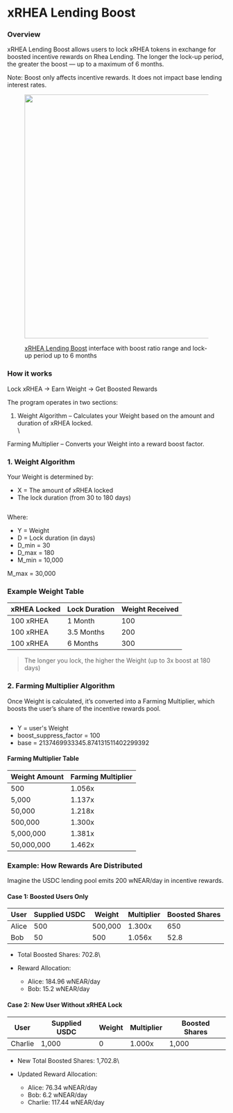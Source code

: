 # xRHEA Lending Boost

### Overview

xRHEA Lending Boost allows users to lock xRHEA tokens in exchange for boosted incentive rewards on Rhea Lending. The longer the lock-up period, the greater the boost — up to a maximum of 6 months.

Note: Boost only affects incentive rewards. It does not impact base lending interest rates.

<figure><img src="../../.gitbook/assets/Screenshot 2025-08-05 at 9.08.41 PM.png" alt="" width="563"><figcaption><p> <a href="https://t.co/Bk0wJfmeZ8">xRHEA Lending Boost</a> interface with boost ratio range and lock-up period up to 6 months</p></figcaption></figure>

### How it works

Lock xRHEA → Earn Weight → Get Boosted Rewards

The program operates in two sections:

1. Weight Algorithm – Calculates your Weight based on the amount and duration of xRHEA locked.\
   \


Farming Multiplier – Converts your Weight into a reward boost factor.



### 1. Weight Algorithm

Your Weight is determined by:

* X = The amount of xRHEA locked
* The lock duration (from 30 to 180 days)

<figure><img src="https://lh7-rt.googleusercontent.com/docsz/AD_4nXcK-zvUam_7OLgZSrZecUvTX29tv-8DFbtOY6-QNkVTB5c8GnGMUsgEs3-E2AuqxlkqffiIBH3xSXW0bhyElyJp3ysTbblAI57GFpYB0r4wmIs3eBngR-4OPKkf1v16e2PwZXFgjw?key=eHiEe45NobqJ6LiYnRuSDg" alt=""><figcaption></figcaption></figure>



Where:

* Y = Weight
* D = Lock duration (in days)
* D\_min = 30
* D\_max = 180
* M\_min = 10,000

M\_max = 30,000



### Example Weight Table&#x20;

| xRHEA Locked  | Lock Duration | Weight Received |
| ------------- | ------------- | --------------- |
| 100 xRHEA     | 1 Month       | 100             |
| 100 xRHEA     | 3.5 Months    | 200             |
| 100 xRHEA     | 6 Months      | 300             |

> The longer you lock, the higher the Weight (up to 3x boost at 180 days)



### 2. Farming Multiplier Algorithm

Once Weight is calculated, it’s converted into a Farming Multiplier, which boosts the user’s share of the incentive rewards pool.

<figure><img src="https://lh7-rt.googleusercontent.com/docsz/AD_4nXcK09JUsm53m6a0pSoXwiZeeeyL0UgYuCJCVztKYFq2N_a3BdOQBfLlAgfhbmibp3a-ejRVcZVWRswzD5ZrXZs_KLw33B3edUfFSAFkTtzuD52v6nnvfk5J0z6MMw4ScIVMGhqMTg?key=eHiEe45NobqJ6LiYnRuSDg" alt=""><figcaption></figcaption></figure>

* Y = user's Weight
* boost\_suppress\_factor = 100
* base = 2137469933345.874131511402299392



#### Farming Multiplier Table

| Weight Amount | Farming Multiplier |
| ------------- | ------------------ |
| 500           | 1.056x             |
| 5,000         | 1.137x             |
| 50,000        | 1.218x             |
| 500,000       | 1.300x             |
| 5,000,000     | 1.381x             |
| 50,000,000    | 1.462x             |



### Example: How Rewards Are Distributed

Imagine the USDC lending pool emits 200 wNEAR/day in incentive rewards.

#### Case 1: Boosted Users Only&#x20;

| User   | Supplied USDC | Weight  | Multiplier | Boosted Shares  |
| ------ | ------------- | ------- | ---------- | --------------- |
| Alice  | 500           | 500,000 | 1.300x     | 650             |
| Bob    | 50            | 500     | 1.056x     | 52.8            |

* Total Boosted Shares: 702.8\

* Reward Allocation:
  * Alice: 184.96 wNEAR/day
  * Bob: 15.2 wNEAR/day



#### Case 2:  New User Without xRHEA Lock

| User    | Supplied USDC | Weight  | Multiplier | Boosted Shares  |
| ------- | ------------- | ------- | ---------- | --------------- |
| Charlie | 1,000         | 0       | 1.000x     | 1,000           |

* New Total Boosted Shares: 1,702.8\

* Updated Reward Allocation:
  * Alice: 76.34 wNEAR/day
  * Bob: 6.2 wNEAR/day
  * Charlie: 117.44 wNEAR/day
